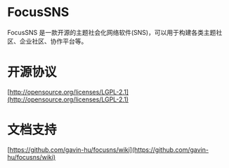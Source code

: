 FocusSNS
========
FocusSNS 是一款开源的主题社会化网络软件(SNS)，可以用于构建各类主题社区、企业社区、协作平台等。

开源协议
========
[http://opensource.org/licenses/LGPL-2.1](http://opensource.org/licenses/LGPL-2.1)

文档支持
========
[https://github.com/gavin-hu/focusns/wiki](https://github.com/gavin-hu/focusns/wiki)
